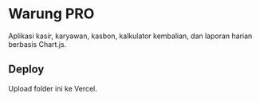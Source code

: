# Warung PRO

Aplikasi kasir, karyawan, kasbon, kalkulator kembalian, dan laporan harian berbasis Chart.js.

## Deploy
Upload folder ini ke Vercel.
